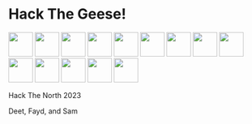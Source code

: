 # Hack The Geese!


<img src="https://github.com/sampoder/hack-the-geese/assets/39828164/919f20a5-70ee-4a5d-876c-190b66839e85" height="48px" /> <img src="https://github.com/sampoder/hack-the-geese/assets/39828164/173ae77d-d7b6-4af3-afe7-4af5e6473256" height="48px" /> <img src="https://github.com/sampoder/hack-the-geese/assets/39828164/e3a72a3f-ed39-4a42-a412-644517ca6a9e" height="48px" /> <img src="https://github.com/sampoder/hack-the-geese/assets/39828164/9ad5c286-55f7-4418-b374-8a797c41c462" height="48px" /> <img src="https://github.com/sampoder/hack-the-geese/assets/39828164/78167a87-9b99-4a42-a1b0-6937bbb6c98f" height="48px" /> <img src="https://github.com/sampoder/hack-the-geese/assets/39828164/c73176ec-e719-4c8b-839f-7649189296c7" height="48px" /> <img src="https://github.com/sampoder/hack-the-geese/assets/39828164/b3c25f46-7aa6-49e5-9f4e-4aefd6dd1d94" height="48px" /> <img src="https://github.com/sampoder/hack-the-geese/assets/39828164/e229cfc3-fe24-41f8-a40c-27557a57cf08" height="48px" /> <img src="https://github.com/sampoder/hack-the-geese/assets/39828164/634d4d35-aecf-4ff4-af7e-5da4dcf84fa9" height="48px" /> <img src="https://github.com/sampoder/hack-the-geese/assets/39828164/4b0915bc-5edc-4ad0-aad9-5e31fded834c" height="48px" /> <img src="https://github.com/sampoder/hack-the-geese/assets/39828164/498a8e42-73ca-4dc6-b9f7-74160df59d4f" height="48px" /> <img src="https://github.com/sampoder/hack-the-geese/assets/39828164/cae734ff-9926-4fd9-a302-bc59d93e4c27" height="48px" /> <img src="https://github.com/sampoder/hack-the-geese/assets/39828164/d39828e4-a7af-4f95-847c-a34b8b1d9ea0" height="48px" /> <img src="https://github.com/sampoder/hack-the-geese/assets/39828164/3e86eb9c-b947-4633-ae88-bdf922be1451" height="48px" />

Hack The North 2023

Deet, Fayd, and Sam
